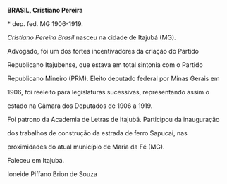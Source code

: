 **BRASIL, Cristiano Pereira**



\* dep. fed. MG 1906-1919.



*Cristiano Pereira Brasil* nasceu na cidade de Itajubá (MG).



Advogado, foi um dos fortes incentivadores da criação do Partido

Republicano Itajubense, que estava em total sintonia com o Partido

Republicano Mineiro (PRM). Eleito deputado federal por Minas Gerais em

1906, foi reeleito para legislaturas sucessivas, representando assim o

estado na Câmara dos Deputados de 1906 a 1919.



Foi patrono da Academia de Letras de Itajubá. Participou da inauguração

dos trabalhos de construção da estrada de ferro Sapucaí, nas

proximidades do atual município de Maria da Fé (MG).



Faleceu em Itajubá.



Ioneide Piffano Brion de Souza



